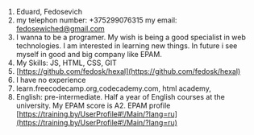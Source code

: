 1. Eduard, Fedosevich
2. my telephon number: +375299076315
   my email: fedosewiched@gmail.com
3. I wanna to be a programer. My wish is being a good specialist in web technologies. I am interested in learning new things. In future i see myself in good and big company like EPAM.
4. My Skills: JS, HTML, CSS, GIT
5. [https://github.com/fedosk/hexal](https://github.com/fedosk/hexal)
6. I have no experience
7. learn.freecodecamp.org,codecademy.com, html academy,
8. English: pre-intermediate. Half a year of English courses at the university. My EPAM score is A2. EPAM profile [https://training.by/UserProfile#!/Main/?lang=ru](https://training.by/UserProfile#!/Main/?lang=ru)
